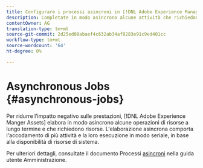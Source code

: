 ```yaml
---
title: Configurare i processi asincroni in [!DNL Adobe Experience Manager].
description: Completate in modo asincrono alcune attività che richiedono risorse per ottimizzare le prestazioni in [!DNL Experience Manager Assets].
contentOwner: AG
translation-type: tm+mt
source-git-commit: 2d25ed08abaef4c632ab34af8283e91c9ed401cc
workflow-type: tm+mt
source-wordcount: '64'
ht-degree: 0%

---
```



# Asynchronous Jobs {#asynchronous-jobs}

Per ridurre l’impatto negativo sulle prestazioni, [!DNL Adobe Experience Manger Assets] elabora in modo asincrono alcune operazioni di risorse a lungo termine e che richiedono risorse. L&#39;elaborazione asincrona comporta l&#39;accodamento di più attività e la loro esecuzione in modo seriale, in base alla disponibilità di risorse di sistema.

Per ulteriori dettagli, consultate il documento Processi [asincroni](/help/sites-administering/asynchronous-jobs.md) nella guida utente Amministrazione.
